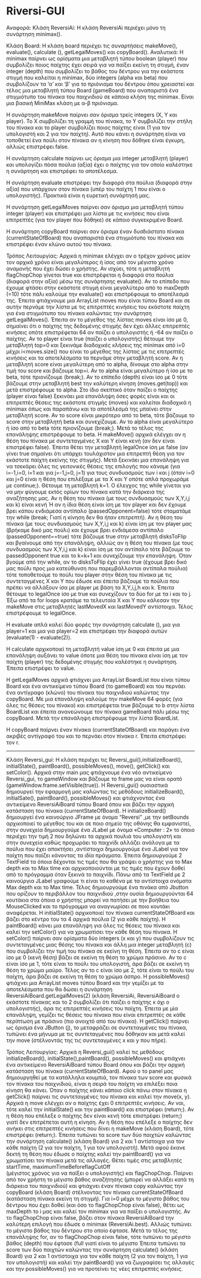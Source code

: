 # Riversi-GUI

Αναφορά:
Κλάση ReversiAi:
Η κλάση ReversiAi περιέχει μόνο τη συνάρτηση minimax().

Κλάση Board:
Η κλάση board περιέχει τις συναρτήσεις makeMove(), evaluate(), calculate (), getLegalMoves() και copyBoard().
Αναλυτικά:
Η minimax παίρνει ως ορίσματα μια μεταβλητή τύπου boolean (player) που συμβολίζει ποιος παίχτης έχει σειρά για
να παίξει εκείνη τη στιγμή, έναν integer (depth) που συμβολίζει το βάθος του δέντρου για την εκάστοτε στιγμή που
καλείται η minimax, δύο integers (alpha και beta) που συμβολίζουν τα ‘α’ και ‘β’ για το πριόνισμα του δέντρου όπου
χρειαστεί και τέλος μια μεταβλητή τύπου Board (gameBoard) που αναπαριστά ένα στιγμιότυπο του πίνακα του παιχνιδιού
σε κάποια κλήση της minimax. Είναι μια βασική MiniMax κλάση με α-β πριόνισμα.

Η συνάρτηση makeMove παίρνει σαν όρισμα τρείς integers (X, Y και player). Το X συμβολίζει τη γραμμή του πίνακα, το
Y συμβολίζει την στήλη του πίνακα και το player συμβολίζει ποιος παίχτης είναι (1 για τον υπολογιστή και 2 για τον
παίχτη). Αυτό που κάνει η συνάρτηση είναι να τοποθετεί ένα πούλι στον πίνακα αν η κίνηση που δόθηκε είναι
έγκυρη, αλλιώς επιστρέφει false.

Η συνάρτηση calculate παίρνει ως όρισμα μια integer μεταβλητή (player) και υπολογίζει πόσα πούλια (αξία) έχει ο
παίχτης για τον οποίο καλέστηκε η συνάρτηση και επιστρέφει το αποτέλεσμα.

Η συνάρτηση evaluate επιστρέφει την διαφορά στα πούλια (διαφορά στην αξία) που υπάρχουν στον πίνακα (υπέρ του
παίχτη 1 που είναι ο υπολογιστής). Πρακτικά είναι η ευρετική συνάρτησή μας.

Η συνάρτηση getLegalMoves παίρνει σαν όρισμα μια μεταβλητή τύπου integer (player) και επιστρέφει μια λίστα με
τις κινήσεις που είναι επιτρεπτές (για τον player που δόθηκε) σε κάποιο συγκεκριμένο Βoard.

Η συνάρτηση copyBoard παίρνει σαν όρισμα έναν δυσδιάστατο πίνακα (currentStateOfBoard) που αναπαριστά ένα
στιγμιότυπο του πίνακα και επιστρέφει έναν κλώνο αυτού του πίνακα.


Τρόπος Λειτουργίας:
Αρχικά η minimax ελέγχει αν ο τρέχον χρόνος μείον τον αρχικό χρόνο είναι μεγαλύτερος ή ίσος από τον μέγιστο
χρόνο αναμονής που έχει δώσει ο χρήστης. Αν ισχύει, τότε η μεταβλητή flagChopChop γίνεται true και επιστρέφεται
η διαφορά στα πούλια (διαφορά στην αξία) μέσω της συνάρτησης evaluate(). Αν το επίπεδο που έχουμε φτάσει στην
εκάστοτε στιγμή είναι μεγαλύτερο από το maxDepth (=10) τότε πάλι καλούμε την evaluate() και επιστρέφουμε το
αποτέλεσμά της. Έπειτα φτιάχνουμε μια ArrayList moves που είναι τύπου Board και σε αυτήν περνάμε την λίστα με
τις επιτρεπτές κινήσεις του εκάστοτε παίχτη για ένα στιγμιότυπο του πίνακα καλώντας την συνάρτηση getLegalMoves().
Έπειτα αν το μέγεθος της λίστας moves είναι ίσο με 0, σημαίνει ότι ο παίχτης της δεδομένης στιγμής δεν έχει άλλες
επιτρεπτές κινήσεις οπότε επιστρέφεται 64 αν παίζει ο υπολογιστής ή -64 αν παίζει ο παίχτης. Αν το player είναι
true (παίζει ο υπολογιστής) θέτουμε την μεταβλητή top=0 και ξεκινάμε διαδοχικές κλήσεις της minimax
από i=0 μέχρι i<moves.size() που είναι το μέγεθος της λίστας με τις επιτρεπτές κινήσεις και τα αποτελέσματα τα
περνάμε στην μεταβλητή score. Αν η μεταβλητή score είναι μεγαλύτερη από το alpha, δίνουμε στο alpha στην τιμή
του score και βάζουμε top=i. Αν το alpha είναι μεγαλύτερο ή ίσο με το beta, τότε πριονίζουμε (break;).
Αν το επίπεδο (depth) είναι ίσο με 0 τότε βάζουμε στην μεταβλητή best την καλύτερη κίνηση (moves.get(top)) και
μετά επιστρέφουμε το alpha. Στο ίδιο σκεπτικό όταν παίζει ο παίχτης (player είναι false) ξεκινάει μια επανάληψη
όσες φορές είναι και οι επιτρεπτές θέσεις της εκάστοτε στιγμής (moves) και καλείται διαδοχικά η minimax όπως
και παραπάνω και το αποτέλεσμά της μπαίνει στην μεταβλητή score. Αν το score είναι μικρότερο από το beta, τότε βάζουμε
το score στην μεταβλητή beta και συνεχίζουμε. Αν το alpha είναι μεγαλύτερο ή ίσο από το beta τότε πριονίζουμε (break;).
Μετά το τέλος της επανάληψης επιστρέφουμε το beta.
Η makeMove() αρχικά ελέγχει αν η θέση του πίνακα με συντεταγμένες X και Y είναι κενή (αν δεν είναι επιστρέφει false).
Έπειτα θέτει την μεταβλητή legalOnce ίση με false (αν γίνει true σημαίνει ότι υπάρχει τουλάχιστον μια επιτρεπτή θέση
για τον εκάστοτε παίχτη εκείνης της στιγμής). Μετά ξεκινάει μια επανάληψη για να τσεκάρει όλες τις γειτονικές θέσεις
της επιλογής που κάναμε (για i=-1,i=0, i=1 και για j=-1,j=0, j=1) για τους συνδυασμούς των i και j (όταν i=0 και j=0
είναι η θέση που επιλέξαμε με τα X και Y οπότε απλά προχωράμε με continue;). Θέτουμε τη μεταβλητή k=1. Ο έλεγχος της
while γίνεται για να μην φύγουμε εκτός ορίων του πίνακα κατά την διάρκεια της αναζήτησης μας. Αν η θέση του πίνακα
(με τους συνδυασμούς των X,Y,i,j και k) είναι κενή Ή αν η ίδια θέση είναι ίση με τον player και δεν έχουμε βρει κάπου
ενδιάμεσα αντίπαλο (passedOpponent=false) τότε σταματάμε την while (break; Γιατί η κίνηση δεν θα ήταν επιτρεπτή). 
Αν η θέση του πίνακα (με τους συνδυασμούς των X,Y,i,j και k) είναι ίση με τον player μας (βρήκαμε δικό μας πούλι) και
έχουμε βρει ενδιάμεσα αντίπαλο (passedOpponent==true) τότε βάζουμε true στην μεταβλητή disksToFlip  και βγαίνουμε από
την επανάληψη, αλλιώς αν η θέση του πίνακα (με τους συνδυασμούς των X,Y,i,j και k) είναι ίση με τον αντίπαλο τότε
βάζουμε το passedOpponent  true και το k=k+1 και συνεχίζουμε την επανάληψη. Όταν βγούμε από την while, αν το disksToFlip
έχει γίνει true (έχουμε βρει δικό μας πούλι προς μια κατεύθυνση που παρεμβάλλονται αντίπαλα πούλια) τότε τοποθετούμε
το πούλι του player στην θέση του πίνακα με τις συντεταγμένες X και Y που έδωσε και  έπειτα βάζουμε τα πούλια που
πρέπει να αλλάξουν ίσα με player με βάση τα X,Y,i,j,h και k. Έπειτα θέτουμε το legalOnce ίσο με true και συνεχίζουν
τα δύο for με τα i και το j. Έξω από τα for loops κρατάμε τα τελευταία X και Y που κάλεσαν την makeMove στις μεταβλητές
lastMovedX και lastMovedY αντίστοιχα. Τέλος επιστρέφουμε το legalOnce.

Η evaluate απλά καλεί δύο φορές την συνάρτηση calculate (), μια για player=1 και μια για player=2 και επιστρέφει
την διαφορά αυτών (evaluate(1) - evaluate(2)).

Η calculate αρχικοποιεί τη μεταβλητή value ίση με 0 και έπειτα με μια επανάληψη αυξάνει το value όποτε μια θέση 
του πίνακα είναι ίση με τον παίχτη (player) της δεδομένης στιγμής που καλέστηκε η συνάρτηση. Έπειτα επιστρέφει το value.

Η getLegalMoves αρχικά φτιάχνει μια ArrayList BoardList που είναι τύπου Board και ένα αντικείμενο τύπου
Board (το gameBoard) και του περνάει ένα αντίγραφο (κλώνο) του πίνακα του παιχνιδιού καλώντας την copyBoard. 
Με μια επανάληψη καλούμε την makeMove 64 φορές (για όλες τις θέσεις του πίνακα) και επιστρέφεται true βάζουμε
το b στην λίστα BoardList και έπειτα ανανεώνουμε τον πίνακα gameBoard πάλι μέσω της copyBoard. Μετά την επανάληψη
επιστρέφουμε την λίστα BoardList.

Η copyBoard παίρνει έναν πίνακα (currentStateOfBoard) και παράγει ένα ακριβές αντίγραφό του και το περνάει στον 
πίνακα r. Έπειτα επιστρέφει τον r.

-------------------------------------------------------------------------------------------------------

Κλάση Reversi_gui:
Η κλάση περιέχει τις Reversi_gui(),initializeBoard(), initialState(), paintBoard(), possibleMoves(), move(), getClick() και setColor().
Αρχικά στην main μας φτιάχνουμε ένα νέο αντικείμενο Reversi_gui, το gameWindow και βάζουμε το frame μας να είναι 
ορατό (gameWindow.frame.setVisible(true)).
Η Reversi_gui() ουσιαστικά δημιουργεί την εφαρμογή μας καλώντας τις μεθόδους initializeBoard(), initialSate(), paintBoard(),
possibleMoves() και φτιάχνοντας ένα αντικείμενο ReversiAiBoard τύπου Board όπου και βάζει την αρχική κατάσταση του
πίνακα (currentStateOfBoard).
Η initializeBoard() δημιουργεί ένα καινούργιο JFrame με όνομα “Reversi” ,με την setBounds αρχικοποιεί το μέγεθος
του και σε ποιο σημείο της οθόνης θα εμφανιστεί, στην συνεχεία δημιουργούμε ένα JLabel με όνομα  «Computer : 2»
το όποιο περιέχει την τιμή 2 που δηλώνει τα αρχικά πουλιά του υπολογιστή και στην συνεχεία καθώς  προχωράει το
παιχνίδι αλλάζει ανάλογα με τα πούλια που έχει αποκτήσει ,αντίστοιχα δημιουργούμε ένα JLabel για τον παίχτη που
παίζει κάνοντας τα ιδία πράγματα. Έπειτα δημιουργούμε 2 TextField τα όποια δέχονται τις τιμές που θα γράψει ο 
χρήστης για το Max depth και το Max time και αρχικοποιούνται με τις τιμές που έχουν δοθεί από το πρόγραμμα όταν
ξεκινά το παιχνίδι. Πάνω από τα  TextField με 2 καινούργια JLabel γραφούμε τι είναι το καθένα με τα αντίστοιχα
ονόματα  Max depth και το Max time. Τέλος δημιουργούμε ένα πινάκα από Jbutton που ορίζουν το περιβάλλον του
παιχνιδιού ,στην ουσία δημιουργούνται  64 κουτάκια στα όποια ο χρήστης μπορεί να πατήσει  με την βοήθεια του 
MouseClicked και  το πρόγραμμα να αναγνωρίσει σε ποιο κουτάκι αναφέρεται. 
Η initialState() αρχικοποιεί τον πίνακα currentStateOfBoard και βάζει στο κέντρο του τα 4 αρχικά πούλια (2 για
κάθε παίχτη).
Η paintBoard() κάνει μια επανάληψη για όλες τις θέσεις του πίνακα και καλεί την setColor() για να χρωματίσει 
την κάθε θέση του πίνακα.
Η setColor() παίρνει σαν ορίσματα δύο integers (x και y) που συμβολίζουν τις συντεταγμένες μιας θέσης του 
πίνακα και άλλη μια integer μεταβλητή (c) που συμβολίζει την τιμή του πίνακα σε εκείνη τη θέση. Έπειτα αν 
το c είναι ίσο με 0 (κενή θέση) βάζει σε εκείνη τη θέση το χρώμα πράσινο. Αν το c είναι ίσο με 1, τότε είναι
το πούλι του υπολογιστή, άρα βάζει σε εκείνη τη θέση το χρώμα μαύρο. Τέλος αν το c είναι ίσο με 2, τότε είναι 
το πούλι του παίχτη, άρα βάζει σε εκείνη τη θέση το χρώμα άσπρο.
Η possibleMoves() φτιάχνει μια ArrayList moves τύπου Board και την γεμίζει με τα αποτελέσματα που θα δώσει η 
συνάρτηση ReversiAiBoard.getLegalMoves(2) (κλάση ReversiAi, ReversiAiBoard ο εκάστοτε πίνακας και το 2 συμβολίζει 
ότι παίζει ο παίχτης κ όχι ο υπολογιστής), άρα τις επιτρεπτές κινήσεις του παίχτη. Έπειτα με μία επανάληψη, 
γεμίζει τις θέσεις του πίνακα που είναι επιτρεπτές σε κάθε περίπτωση με πράσινο (πιο ανοιχτό από του πίνακα).
Η getClick() παίρνει ως όρισμα ένα JButton (j), το μεταφράζει σε συντεταγμένες του πίνακα, τυπώνει ένα μήνυμα 
με τις συντεταγμένες που δόθηκαν και μετά καλεί την move (στέλνοντάς της τις συντεταγμένες x και y που πήρε). 

Τρόπος Λειτουργίας:
Αρχικά η Reversi_gui() καλεί τις μεθόδους initializeBoard(), initialState(),paintBoard(), possibleMoves() και
φτιάχνει ένα αντικείμενο ReversiAiBoard τύπου Board όπου και βάζει την αρχική κατάσταση του πίνακα (currentStateOfBoard).
Αφού ο το panel μας δημιουργηθεί με τα κατάλληλα κουμπιά, τον πίνακα των score και φυσικά τον πίνακα του παιχνιδιού, είναι
η σειρά του παίχτη να επιλέξει ποια κίνηση θα κάνει. Όταν ο παίχτης κάνει κάποιο click πάνω στον πίνακα η getClick() 
παίρνει τις συντεταγμένες του πίνακα και καλεί την move(x, y). Αρχικά η move ελέγχει αν ο παίχτης έχει 0 επιτρεπτές 
κινήσεις. Αν ναι, τότε καλεί την initialState() και την paintBoard() και επιστρέφει (return;). Αν η θέση που επέλεξε 
ο παίχτης δεν είναι κενή τότε επιστρέφει (return;) γιατί δεν επιτρέπεται αυτή η κίνηση. Αν η θέση που επέλεξε ο παίχτης
δεν ανήκει στις επιτρεπτές κινήσεις που δίνει η makeMove (κλάση Board), τότε επιστρέφει (return;). Έπειτα τυπώνει τα
score των δύο παιχτών καλώντας την συνάρτηση calculate() (κλάση Board) για 2 και 1 αντίστοιχα για τον κάθε παίχτη 
(2 για τον παίχτη, 1 για τον υπολογιστή). Μετά αφού έκανε δεκτή τη θέση που έδωσε ο παίχτης καλεί την paintBoard() 
για να χρωματίσει τον πίνακα μετά τις αλλαγές. Θέτει τιμές στις μεταβλητές startTime, maximumTimeBeforeflagCutOff  
(μέγιστος χρόνος για να παίξει ο υπολογιστής) και flagChopChop. Παίρνει από τον χρήστη το μέγιστο βάθος αναζήτησης 
(μπορεί να αλλάξει κατά τη διάρκεια του παιχνιδιού) και φτιάχνει έναν πίνακα copy καλώντας την copyBoard (κλάση Board)
στέλνοντας τον πίνακα currentStateOfBoard (κατάσταση πίνακα εκείνη τη στιγμή). Για i=0 μέχρι το μέγιστο βάθος του δέντρου
που έχει δοθεί (και όσο το flagChopChop είναι false), θέτει ως maxDepth το i μας και καλεί τον minimax για να παίξει ο υπολογιστής.
Αν το flagChopChop είναι false, βάζει στον πίνακα ReversiAiBoard την καλύτερη επιλογή που έδωσε ο minimax (ReversiAi.best). 
Αλλιώς τυπώνει το μέγιστο βάθος του δέντρου στο οποίο έφτασε. Μετά το τέλος της επανάληψης for, αν το flagChopChop
είναι false, τότε τυπώνει το μέγιστο βάθος (depth) που έφτασε (full γιατί είναι το μέγιστο Έπειτα τυπώνει τα score των
δύο παιχτών καλώντας την συνάρτηση calculate() (κλάση Board) για 2 και 1 αντίστοιχα για τον κάθε παίχτη 
(2 για τον παίχτη, 1 για τον υπολογιστή) και καλεί την paintBoard() για να ζωγραφίσει τις αλλαγές και την possibleMoves()
για να προτείνει τις νέες επιτρεπτές κινήσεις.
